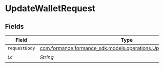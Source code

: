 # UpdateWalletRequest


## Fields

| Field                                                                                                                     | Type                                                                                                                      | Required                                                                                                                  | Description                                                                                                               |
| ------------------------------------------------------------------------------------------------------------------------- | ------------------------------------------------------------------------------------------------------------------------- | ------------------------------------------------------------------------------------------------------------------------- | ------------------------------------------------------------------------------------------------------------------------- |
| `requestBody`                                                                                                             | [com.formance.formance_sdk.models.operations.UpdateWalletRequestBody](../../models/operations/UpdateWalletRequestBody.md) | :heavy_minus_sign:                                                                                                        | N/A                                                                                                                       |
| `id`                                                                                                                      | *String*                                                                                                                  | :heavy_check_mark:                                                                                                        | N/A                                                                                                                       |